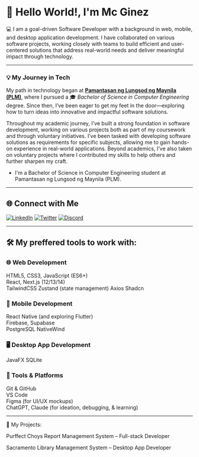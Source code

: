 # 👋 Hello World!, I'm Mc Ginez


💻 I am a goal-driven Software Developer with a background in web, mobile, and desktop application development. I have collaborated on various software projects, working closely with teams to build efficient and user-centered solutions that address real-world needs and deliver meaningful impact through technology.



---


### 💡 My Journey in Tech  

My path in technology began at <a href="https://www.plm.edu.ph/" target="_blank" rel="noopener noreferrer"><strong>Pamantasan ng Lungsod ng Maynila (PLM)</strong></a>, where I pursued a 🎓 *Bachelor of Science in Computer Engineering* degree. Since then, I’ve been eager to get my feet in the door—exploring how to turn ideas into innovative and impactful software solutions.

Throughout my academic journey, I’ve built a strong foundation in software development, working on various projects both as part of my coursework and through voluntary initiatives. I’ve been tasked with developing software solutions as requirements for specific subjects, allowing me to gain hands-on experience in real-world applications. Beyond academics, I’ve also taken on voluntary projects where I contributed my skills to help others and further sharpen my craft. 

- I'm a Bachelor of Science in Computer Engineering student at Pamantasan ng Lungsod ng Maynila (PLM).

---

## 🌐 Connect with Me

[![LinkedIn](https://img.shields.io/badge/-LinkedIn-0A66C2?style=for-the-badge&logo=linkedin&logoColor=white)](https://www.linkedin.com/in/mcginez)
[![Twitter](https://img.shields.io/badge/-Twitter-1DA1F2?style=for-the-badge&logo=twitter&logoColor=white)](https://x.com/mc_ggez)
[![Discord](https://img.shields.io/badge/-Discord-5865F2?style=for-the-badge&logo=discord&logoColor=white)](https://discordapp.com/users/elonnmusk.)

---

## 🛠️ My preffered tools to work with:

### 🌐 Web Development  
HTML5, CSS3, JavaScript (ES6+)  
React, Next.js (12/13/14)  
TailwindCSS
Zustand (state management)
Axios
Shadcn



### 📱 Mobile Development  
React Native (and exploring Flutter)  
Firebase, Supabase  
PostgreSQL
NativeWind


### 🖥️ Desktop App Development  
JavaFX 
SQLite 

### 🧰 Tools & Platforms  
Git & GitHub  
VS Code  
Figma (for UI/UX mockups)  
ChatGPT, Claude (for ideation, debugging, & learning)


---


💼 My Projects:

Purffect Choys Report Management System – Full-stack Developer

Sacramento Library Management System – Desktop App Developer


